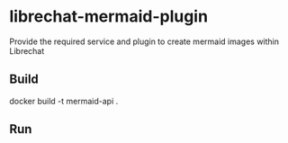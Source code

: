 # librechat-mermaid-plugin
Provide the required service and plugin to create mermaid images within Librechat

## Build
docker build -t mermaid-api .

## Run
